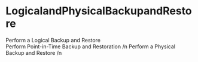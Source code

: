 # LogicalandPhysicalBackupandRestore

Perform a Logical Backup and Restore \
Perform Point-in-Time Backup and Restoration /n
Perform a Physical Backup and Restore /n
